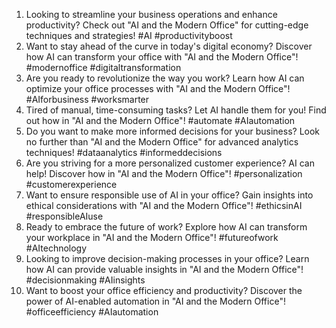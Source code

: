 1. Looking to streamline your business operations and enhance productivity? Check out "AI and the Modern Office" for cutting-edge techniques and strategies! #AI #productivityboost
2. Want to stay ahead of the curve in today's digital economy? Discover how AI can transform your office with "AI and the Modern Office"! #modernoffice #digitaltransformation
3. Are you ready to revolutionize the way you work? Learn how AI can optimize your office processes with "AI and the Modern Office"! #AIforbusiness #worksmarter
4. Tired of manual, time-consuming tasks? Let AI handle them for you! Find out how in "AI and the Modern Office"! #automate #AIautomation
5. Do you want to make more informed decisions for your business? Look no further than "AI and the Modern Office" for advanced analytics techniques! #dataanalytics #informeddecisions
6. Are you striving for a more personalized customer experience? AI can help! Discover how in "AI and the Modern Office"! #personalization #customerexperience
7. Want to ensure responsible use of AI in your office? Gain insights into ethical considerations with "AI and the Modern Office"! #ethicsinAI #responsibleAIuse
8. Ready to embrace the future of work? Explore how AI can transform your workplace in "AI and the Modern Office"! #futureofwork #AItechnology
9. Looking to improve decision-making processes in your office? Learn how AI can provide valuable insights in "AI and the Modern Office"! #decisionmaking #AIinsights
10. Want to boost your office efficiency and productivity? Discover the power of AI-enabled automation in "AI and the Modern Office"! #officeefficiency #AIautomation


